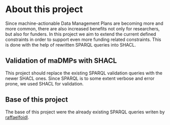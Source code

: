 # About this project
Since machine-actionable Data Management Plans are becoming more and more common, there are also increased benefits not only for researchers, but also for funders. In this project we aim to extend the current defined constraints in order to support even more funding related constraints. This is done with the help of rewritten SPARQL queries into SHACL.

## Validation of maDMPs with SHACL
This project should replace the existing SPARQL validation queries with the newer SHACL ones. Since SPARQL is to some extent verbose and error prone, we used SHACL for validation.

## Base of this project
The base of this project were the already existing SPARQL queries writen by [raffaelfoidl](https://github.com/raffaelfoidl/maDMP-evaluation/tree/v1.2).
